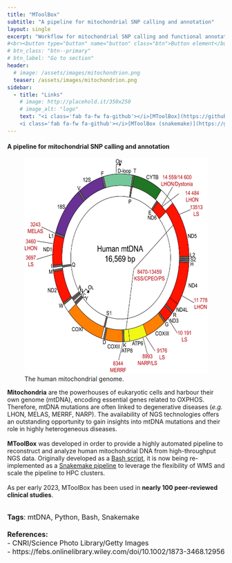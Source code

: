 ```yaml
---
title: "MToolBox"
subtitle: "A pipeline for mitochondrial SNP calling and annotation"
layout: single
excerpt: "Workflow for mitochondrial SNP calling and functional annotation from <b>NGS data</b> **NGS data**"
#<br><button type="button" name="button" class="btn">Button element</button>
# btn_class: "btn--primary"
# btn_label: "Go to section"
header:
  # image: /assets/images/mitochondrion.png
  teaser: /assets/images/mitochondrion.png
sidebar:
  - title: "Links"
    # image: http://placehold.it/350x250
    # image_alt: "logo"
    text: "<i class='fab fa-fw fa-github'></i>[MToolBox](https://github.com/mitoNGS/MToolBox)<br>
    <i class='fab fa-fw fa-github'></i>[MToolBox (snakemake)](https://github.com/mitoNGS/MToolBox_snakemake)"
---
```

#### A pipeline for mitochondrial SNP calling and annotation

<figure>
<img src="/assets/images/mt_genome.png" alt="Human mitochondrial genome" style="height: 500px; width: auto">
<figcaption>The human mitochondrial genome.</figcaption>
</figure>

**Mitochondria** are the powerhouses of eukaryotic cells and harbour their own genome (mtDNA), encoding essential genes related to OXPHOS. Therefore, mtDNA mutations are often linked to degenerative diseases (_e.g._ LHON, MELAS, MERRF, NARP). The availability of NGS technologies offers an outstanding opportunity to gain insights into mtDNA mutations and their role in highly heterogeneous diseases.<br>
<br>
**MToolBox** was developed in order to provide a highly automated pipeline to reconstruct and analyze human mitochondrial DNA from high-throughput NGS data. Originally developed as a [Bash script](https://github.com/mitoNGS/MToolBox), it is now being re-implemented as a [Snakemake pipeline](https://github.com/mitoNGS/MToolBox_snakemake) to leverage the flexibility of WMS and scale the pipeline to HPC clusters.<br>
<br>
As per early 2023, MToolBox has been used in **nearly 100 peer-reviewed clinical studies**.<br>
<br>

<p style="font-size:16px"><b>Tags</b>: mtDNA, Python, Bash, Snakemake<br>
<br>
<b>References:</b><br>
- CNRI/Science Photo Library/Getty Images<br>
- https://febs.onlinelibrary.wiley.com/doi/10.1002/1873-3468.12956
</p>